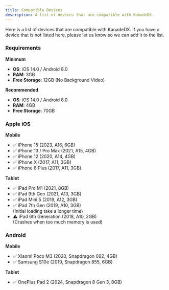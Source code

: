 ```yaml
---
title: Compatible Devices
description: A list of devices that are compatible with KanadeDX.
---
```


Here is a list of devices that are compatible with KanadeDX. If you have a device that is not listed here, please let us know so we can add it to the list.

### Requirements

**Minimum**

- **OS**: iOS 14.0 / Android 8.0
- **RAM**: 3GB
- **Free Storage**: 12GB (No Background Video)

**Recommended**

- **OS**: iOS 14.0 / Android 8.0
- **RAM**: 4GB
- **Free Storage**: 70GB

### Apple iOS

**Mobile**

- ✅ iPhone 15 (2023, A16, 6GB)
- ✅ iPhone 13 / Pro Max (2021, A15, 4GB)
- ✅ iPhone 12 (2020, A14, 4GB)
- ✅ iPhone X (2017, A11, 3GB)
- ✅ iPhone 8 Plus (2017, A11, 3GB)

**Tablet**

- ✅ iPad Pro M1 (2021, 8GB)
- ✅ iPad 9th Gen (2021, A13, 3GB)
- ✅ iPad Mini 5 (2019, A12, 3GB)
- ✅ iPad 7th Gen (2019, A10, 3GB)  
  (Initial loading take a longer time)
- ⚠️ iPad 6th Generation (2018, A10, 2GB)  
  (Crashes when too much memory is used)

### Android

**Mobile**

* ✅ Xiaomi Poco M3 (2020, Snapdragon 662, 4GB)
* ✅ Samsung S10e (2019, Snapdragon 855, 6GB)

**Tablet**

- ✅ OnePlus Pad 2 (2024, Snapdragon 8 Gen 3, 8GB)
